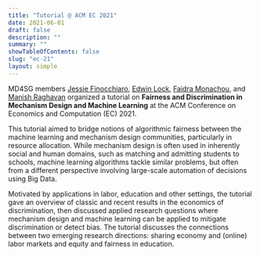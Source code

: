 ```yaml
---
title: "Tutorial @ ACM EC 2021"
date: 2021-06-01
draft: false
description: ""
summary: ""
showTableOfContents: false
slug: "ec-21"
layout: simple
---
```

MD4SG members [Jessie Finocchiaro](https://www.jessiefin.com/), [Edwin Lock](https://www.edwinlock.com/), [Faidra Monachou](https://faidramonachou.github.io/), and [Manish Raghavan](https://mraghavan.github.io/) organized a tutorial on **Fairness and Discrimination in Mechanism Design and Machine Learning** at the ACM Conference on Economics and Computation (EC) 2021. 

This tutorial aimed to bridge notions of algorithmic fairness between the machine learning and mechanism design communities, particularly in resource allocation. While mechanism design is often used in inherently social and human domains, such as matching and admitting students to schools, machine learning algorithms tackle similar problems, but often from a different perspective involving large-scale automation of decisions using Big Data.

Motivated by applications in labor, education and other settings, the tutorial gave an overview of classic and recent results in the economics of discrimination, then discussed applied research questions where mechanism design and machine learning can be applied to mitigate discrimination or detect bias. The tutorial discusses the connections between two emerging research directions: sharing economy and (online) labor markets and equity and fairness in education. 